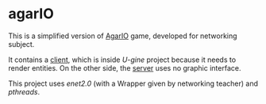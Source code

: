 # agarIO
This is a simplified version of [AgarIO](http://agar.io/) game, developed for networking subject.

It contains a [client](game/U-gine/src/client.cpp), which is inside *U-gine* project because it needs to render entities. On the other side, the [server](game/Server/Server.cpp) uses no graphic interface.

This project uses *enet2.0* (with a Wrapper given by networking teacher) and *pthreads*.
